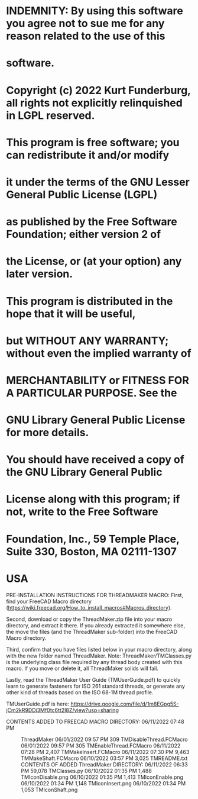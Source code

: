 # INDEMNITY: By using this software you agree not to sue me for any reason related to the use of this 
# software.
#
# Copyright (c) 2022 Kurt Funderburg, all rights not explicitly relinquished in LGPL reserved.
#
#   This program is free software; you can redistribute it and/or modify  
#   it under the terms of the GNU Lesser General Public License (LGPL)    
#   as published by the Free Software Foundation; either version 2 of     
#   the License, or (at your option) any later version.                   
#                                                                         
#   This program is distributed in the hope that it will be useful,       
#   but WITHOUT ANY WARRANTY; without even the implied warranty of       
#   MERCHANTABILITY or FITNESS FOR A PARTICULAR PURPOSE.  See the         
#   GNU Library General Public License for more details.                  
#                                                                         
#   You should have received a copy of the GNU Library General Public     
#   License along with this program; if not, write to the Free Software   
#   Foundation, Inc., 59 Temple Place, Suite 330, Boston, MA  02111-1307  
#   USA                                                                   

PRE-INSTALLATION INSTRUCTIONS FOR THREADMAKER MACRO:
First, find your FreeCAD Macro directory (https://wiki.freecad.org/How_to_install_macros#Macros_directory).

Second, download or copy the ThreadMaker.zip file into your macro directory, and extract it there.  If you 
already extracted it somewhere else, the move the files (and the ThreadMaker sub-folder) into the FreeCAD 
Macro directory.

Third, confirm that you have files listed below in your macro directory, along with the new folder named
ThreadMaker.  Note: ThreadMaker/TMClasses.py is the underlying class file required by any thread body 
created with this macro.  If you move or delete it, all ThreadMaker solids will fail.

Lastly, read the ThreadMaker User Guide (TMUserGuide.pdf) to quickly learn to generate fasteners for 
ISO 261 standard threads, or generate any other kind of threads based on the ISO 68-1M thread profile.  

TMUserGuide.pdf is here: https://drive.google.com/file/d/1m8EGpg5S-jCm2kR9DDi3Mf0tc6tt2I8Z/view?usp=sharing

CONTENTS ADDED TO FREECAD MACRO DIRECTORY:
06/11/2022  07:48 PM    <DIR>          ThreadMaker
06/01/2022  09:57 PM               309 TMDisableThread.FCMacro
06/01/2022  09:57 PM               305 TMEnableThread.FCMacro
06/11/2022  07:28 PM             2,407 TMMakeInsert.FCMacro
06/11/2022  07:30 PM             9,463 TMMakeShaft.FCMacro
06/10/2022  03:57 PM             3,025 TMREADME.txt
CONTENTS OF ADDED ThreadMaker DIRECTORY:
06/11/2022  06:33 PM            59,078 TMClasses.py
06/10/2022  01:35 PM             1,488 TMIconDisable.png
06/10/2022  01:35 PM             1,413 TMIconEnable.png
06/10/2022  01:34 PM             1,148 TMIconInsert.png
06/10/2022  01:34 PM             1,053 TMIconShaft.png
